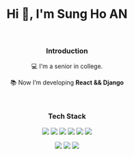 <h1 align="center">Hi 👋, I'm Sung Ho AN</h1>

<br/>

<div align="center">
  
  <h3>Introduction</h3>
  
  💻 I'm a senior in college.
  
  📚 Now I’m developing **React && Django**


<br/>
  
<h3>Tech Stack</h3>
<p>
  
  <img src="https://img.shields.io/badge/C++-00599C?style=flat-square&logo=c%2B%2B&logoColor=white"/></a>
  <img src="https://img.shields.io/badge/Python-3776AB?style=flat-square&logo=Python&logoColor=white"/></a>
  <img src="https://img.shields.io/badge/Java-007396?style=flat-square&logo=java&logoColor=white"/></a>
  <img src="https://img.shields.io/badge/Javascript-F7DF1E?style=flat-square&logo=javascript&logoColor=white"/></a>
  <img src="https://img.shields.io/badge/HTML-E34F26?style=flat-square&logo=html5&logoColor=white"/></a>
  <img src="https://img.shields.io/badge/CSS-1572B6?style=flat-square&logo=css3&logoColor=white"/></a>
</p>
<p>
  <img src="https://img.shields.io/badge/React-61DAFB?style=flat-square&logo=react&logoColor=white"/></a> 
  <img src="https://img.shields.io/badge/MySQL-4479A1?style=flat-square&logo=mysql&logoColor=white"/></a>
  <img src="https://img.shields.io/badge/AWS-232F3E?style=flat-square&logo=amazon-aws&logoColor=white"/></a>
</p>

</div>
<!--
**ansungho22/ansungho22** is a ✨ _special_ ✨ repository because its `README.md` (this file) appears on your GitHub profile.

Here are some ideas to get you started:

- 🔭 I’m currently working on ...
- 🌱 I’m currently learning ...
- 👯 I’m looking to collaborate on ...
- 🤔 I’m looking for help with ...
- 💬 Ask me about ...
- 📫 How to reach me: ...
- 😄 Pronouns: ...
- ⚡ Fun fact: ...
-->
